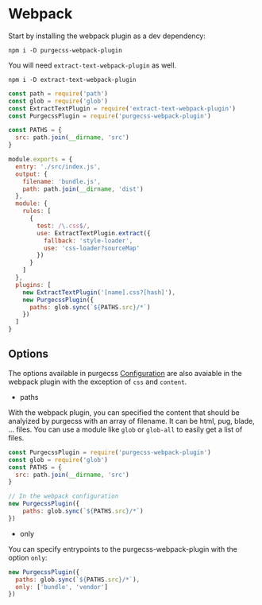 # Webpack

Start by installing the webpack plugin as a dev dependency:

```
npm i -D purgecss-webpack-plugin
```

You will need `extract-text-webpack-plugin` as well.

```
npm i -D extract-text-webpack-plugin
```

```js
const path = require('path')
const glob = require('glob')
const ExtractTextPlugin = require('extract-text-webpack-plugin')
const PurgecssPlugin = require('purgecss-webpack-plugin')

const PATHS = {
  src: path.join(__dirname, 'src')
}

module.exports = {
  entry: './src/index.js',
  output: {
    filename: 'bundle.js',
    path: path.join(__dirname, 'dist')
  },
  module: {
    rules: [
      {
        test: /\.css$/,
        use: ExtractTextPlugin.extract({
          fallback: 'style-loader',
          use: 'css-loader?sourceMap'
        })
      }
    ]
  },
  plugins: [
    new ExtractTextPlugin('[name].css?[hash]'),
    new PurgecssPlugin({
      paths: glob.sync(`${PATHS.src}/*`)
    })
  ]
}
```

## Options

The options available in purgecss [Configuration](/configuration.md) are also avaiable in the webpack plugin with the exception of `css` and `content`.

* paths

With the webpack plugin, you can specified the content that should be analyized by purgecss with an array of filename. It can be html, pug, blade, ... files. You can use a module like `glob`  or `glob-all` to easily get a list of files.

```js
const PurgecssPlugin = require('purgecss-webpack-plugin')
const glob = require('glob')
const PATHS = {
  src: path.join(__dirname, 'src')
}

// In the webpack configuration
new PurgecssPlugin({
    paths: glob.sync(`${PATHS.src}/*`)
})
```

* only

You can specify entrypoints to the purgecss-webpack-plugin with the option `only`:

```js
new PurgecssPlugin({
  paths: glob.sync(`${PATHS.src}/*`),
  only: ['bundle', 'vendor']
})
```



